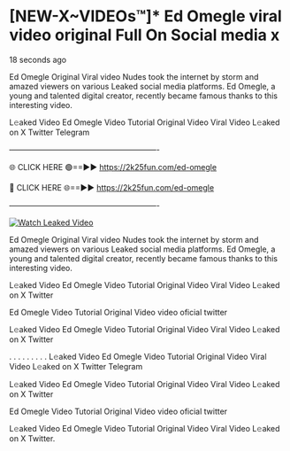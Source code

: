 # [NEW-X~VIDEOs™]* Ed Omegle viral video original Full On Social media x

18 seconds ago

Ed Omegle Original Viral video Nudes took the internet by storm and amazed viewers on various Leaked social media platforms. Ed Omegle, a young and talented digital creator, recently became famous thanks to this interesting video.

L𝚎aked Video Ed Omegle Video Tutorial Original Video Viral Video L𝚎aked on X Twitter Telegram

———————————————————-

🌐 CLICK HERE 🟢==►► https://2k25fun.com/ed-omegle

🔴 CLICK HERE 🌐==►► https://2k25fun.com/ed-omegle

———————————————————-

[![Watch Leaked Video](https://miro.medium.com/v2/resize:fit:828/format:webp/1*cilzJN44JGOrTw9NJCrNHA.gif "Watch Leaked Video")](https://2k25fun.com/ed-omegle)

Ed Omegle Original Viral video Nudes took the internet by storm and amazed viewers on various Leaked social media platforms. Ed Omegle, a young and talented digital creator, recently became famous thanks to this interesting video.

L𝚎aked Video Ed Omegle Video Tutorial Original Video Viral Video L𝚎aked on X Twitter

Ed Omegle Video Tutorial Original Video video oficial twitter

L𝚎aked Video Ed Omegle Video Tutorial Original Video Viral Video L𝚎aked on X Twitter

. . . . . . . . . L𝚎aked Video Ed Omegle Video Tutorial Original Video Viral Video L𝚎aked on X Twitter Telegram

L𝚎aked Video Ed Omegle Video Tutorial Original Video Viral Video L𝚎aked on X Twitter

Ed Omegle Video Tutorial Original Video video oficial twitter

L𝚎aked Video Ed Omegle Video Tutorial Original Video Viral Video L𝚎aked on X Twitter.